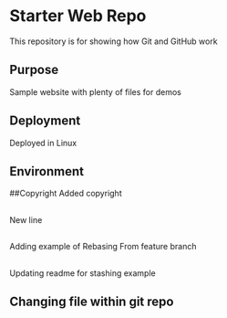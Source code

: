 # Starter Web Repo

This repository is for showing how Git and GitHub work

## Purpose

Sample website with plenty of files for demos

## Deployment

Deployed in Linux 

## Environment

##Copyright
Added copyright

##
New line

##
Adding example of Rebasing 
From feature branch

##
Updating readme for stashing example

## Changing file within git repo
